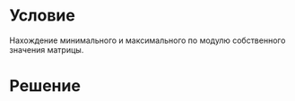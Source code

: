 # Условие
Нахождение минимального и максимального по модулю собственного значения
матрицы.
# Решение
